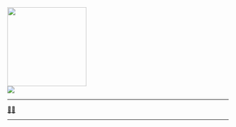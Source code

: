<div>
<a href="https://github.com/quackNicolas">
<img height="180em" src="https://github-readme-stats.vercel.app/api?username=quackNicolas&show_icons=true&theme=dracula&include_all_commits=true&count_private=true">
</div>
<img SRC="https://github-readme-stats.vercel.app/api/top-langs/?username=quackNicolas&layout=compact">
 <hr>
 🗿🍷
 <hr>

